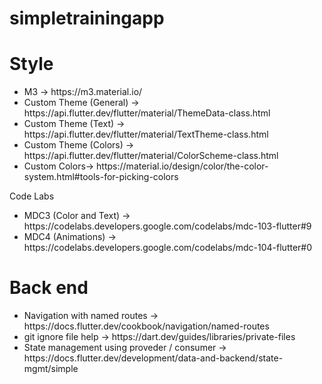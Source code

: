 # simpletrainingapp
<h1>Style</h1>
<ul>
  
  <li>M3 -> https://m3.material.io/
  
<li>Custom Theme (General) -> https://api.flutter.dev/flutter/material/ThemeData-class.html
<li>Custom Theme (Text) -> https://api.flutter.dev/flutter/material/TextTheme-class.html
<li>Custom Theme (Colors) -> https://api.flutter.dev/flutter/material/ColorScheme-class.html
<li>Custom Colors-> https://material.io/design/color/the-color-system.html#tools-for-picking-colors
</ul>
Code Labs
<ul>
<li>MDC3 (Color and Text) -> https://codelabs.developers.google.com/codelabs/mdc-103-flutter#9
<li>MDC4 (Animations) -> https://codelabs.developers.google.com/codelabs/mdc-104-flutter#0
</ul>


<h1>Back end</h1>
<ul>
<li>Navigation with named routes -> https://docs.flutter.dev/cookbook/navigation/named-routes
<li>git ignore file help -> https://dart.dev/guides/libraries/private-files
<li>State management using proveder / consumer -> https://docs.flutter.dev/development/data-and-backend/state-mgmt/simple
</ul>


